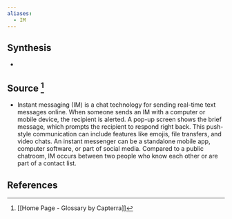 ```yaml
---
aliases:
  - IM
---
```

## Synthesis
- 
## Source [^1]
- Instant messaging (IM) is a chat technology for sending real-time text messages online. When someone sends an IM with a computer or mobile device, the recipient is alerted. A pop-up screen shows the brief message, which prompts the recipient to respond right back. This push-style communication can include features like emojis, file transfers, and video chats. An instant messenger can be a standalone mobile app, computer software, or part of social media. Compared to a public chatroom, IM occurs between two people who know each other or are part of a contact list.
## References

[^1]: [[Home Page - Glossary by Capterra]]